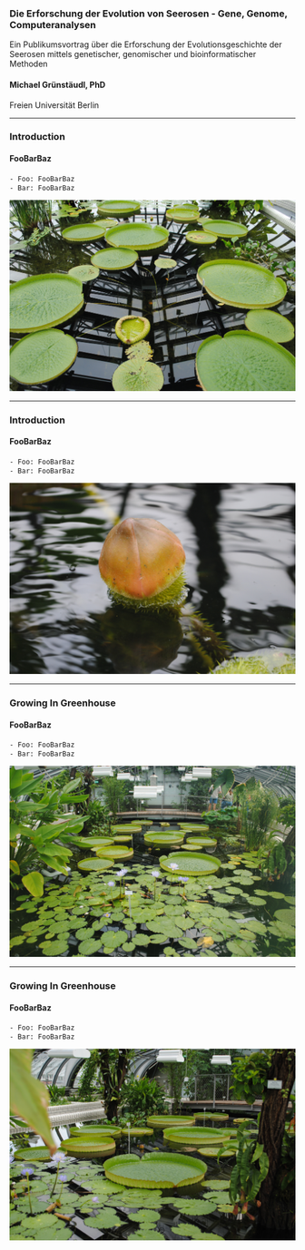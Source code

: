 ### Die Erforschung der Evolution von Seerosen     - Gene, Genome, Computeranalysen
Ein Publikumsvortrag über die Erforschung der Evolutionsgeschichte der Seerosen mittels genetischer, genomischer und bioinformatischer Methoden

#### Michael Grünstäudl, PhD
Freien Universität Berlin

---

### Introduction
#### FooBarBaz
    - Foo: FooBarBaz
    - Bar: FooBarBaz
![Image](/img/A__Introduction_1_LeafsOfDifferentAges.jpg)

---

### Introduction
#### FooBarBaz
    - Foo: FooBarBaz
    - Bar: FooBarBaz
![Image](/img/A__Introduction_2_bud.jpg)

---

### Growing In Greenhouse
#### FooBarBaz
    - Foo: FooBarBaz
    - Bar: FooBarBaz
![Image](/img/B__GrowingInGreenhouse_Victoria_1b.jpg)

---

### Growing In Greenhouse
#### FooBarBaz
    - Foo: FooBarBaz
    - Bar: FooBarBaz
![Image](/img/B__GrowingInGreenhouse_Victoria_1.jpg)

